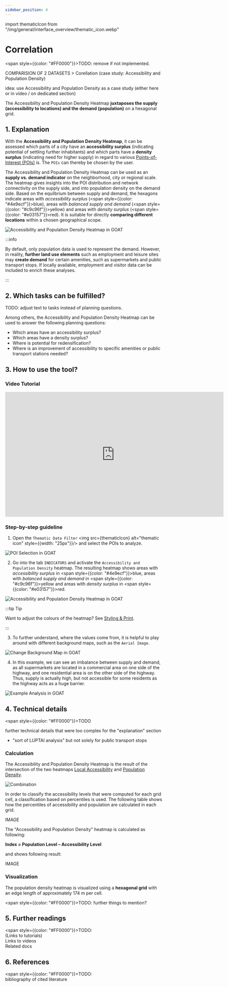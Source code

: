 ```yaml
---
sidebar_position: 4
---
```


import thematicIcon from "/img/general/interface_overview/thematic_icon.webp"

# Correlation

<span style={{color: "#FF0000"}}>TODO: remove if not implemented.</span>

COMPARISION OF 2 DATASETS > Corellation (case study: Accessibility and Population Density)

idea: use Accessibility and Population Density as a case study (either here or in video / on dedicated section)

The Accessibility and Population Density Heatmap **juxtaposes the supply (accessibility to locations) and the demand (population)** on a hexagonal grid. 

## 1. Explanation

With the **Accessibility and Population Density Heatmap**, it can be assessed which parts of a city have an **accessibility surplus** (indicating potential of settling further inhabitants) and which parts have a **density surplus** (indicating need for higher supply) in regard to various [Points-of-Interest (POIs)](../../general/glossary#point-of-interest-poi "What is a Point-of-Interest?") is. The ``POIs`` can thereby be chosen by the user.

The Accessibility and Population Density Heatmap can be used as an **supply vs. demand indicator** on the neighborhood, city or regional scale. The heatmap gives insights into the POI distribution and network connectivity on the supply side, and into population density on the demand side. Based on the equilbrium between supply and demand, the hexagons indicate areas with <i>accessibility surplus</i> (<span style={{color: "#4e9ecf"}}>blue</span>), areas with <i>balanced supply and demand</i>  (<span style={{color: "#c9c96f"}}>yellow</span>) and areas with <i>density surplus</i> (<span style={{color: "#e03157"}}>red</span>). It is suitable for directly **comparing different locations** within a chosen geographical scope. 

![Accessibility and Population Density Heatmap in GOAT](/img/indicators/heatmaps/comparison_accessibility_population/original_files/heatmap_en.png "Accessibility and Population Density Heatmap in GOAT")

:::info

By default, only population data is used to represent the demand. However, in reality, **further land use elements** such as employment and leisure sites may **create demand** for certain amenities, such as supermarkets and public transport stops. If locally available, employment and visitor data can be included to enrich these analyses.

:::

## 2. Which tasks can be fulfilled? 

TODO: adjust text to tasks instead of planning questions.

Among others, the Accessibility and Population Density Heatmap can be used to answer the following planning questions:
- Which areas have an accessibility surplus?
- Which areas have a density surplus?
- Where is potential for redensification?
- Where is an improvement of accessibility to specific amenities or public transport stations needed?

## 3. How to use the tool?

### Video Tutorial
<iframe class="embed-responsive-item" src="https://player.vimeo.com/video/754241640" frameborder="0" webkitallowfullscreen mozallowfullscreen allowfullscreen data-uk-responsive width="700" height="400"></iframe>

### Step-by-step guideline

1. Open the ``Thematic Data Filter`` <img src={thematicIcon} alt="thematic icon" style={{width: "25px"}}/> and select the POIs to analyze. 

![POI Selection in GOAT](/img/indicators/heatmaps/comparison_accessibility_population/original_files/pois_en.png "POI Selection in GOAT")

2. Go into the tab ``INDICATORS`` and activate the ``Accessibility and Population Density`` heatmap. The resulting heatmap shows areas with <i>accessibility surplus</i> in <span style={{color: "#4e9ecf"}}>blue</span>, areas with <i>balanced supply and demand</i> in <span style={{color: "#c9c96f"}}>yellow</span> and areas with <i>density surplus</i> in <span style={{color: "#e03157"}}>red</span>.

![Accessibility and Population Density Heatmap in GOAT](/img/indicators/heatmaps/comparison_accessibility_population/original_files/menu_en.png "Accessibility and Population Density Heatmap in GOAT")

:::tip Tip

Want to adjust the colours of the heatmap? See [Styling & Print](../../styling_and_print/).

:::

3. To further understand, where the values come from, it is helpful to play around with different background maps, such as the ``Aerial Image``. 

![Change Background Map in GOAT](/img/indicators/heatmaps/comparison_accessibility_population/original_files/background_en.png "Change Background Map in GOAT")

4. In this example, we can see an imbalance between supply and demand, as all supermarkets are located in a commercial area on one side of the highway, and one residential area is on the other side of the highway. Thus, supply is actually high, but not accessible for some residents as the highway acts as a huge barrier.

![Example Analysis in GOAT](/img/indicators/heatmaps/comparison_accessibility_population/original_files/example_en.png "Example Analysis in GOAT")

## 4. Technical details

<span style={{color: "#FF0000"}}>TODO</span> 

further technical details that were too complex for the "explanation" section

- "sort of LUPTAI analysis" but not solely for public transport stops

### Calculation

The Accessibility and Population Density Heatmap is the result of the intersection of the two heatmaps [Local Accessibility](local_accessibility/) and [Population Density](population/). 

![Combination](/img/indicators/heatmaps/comparison_accessibility_population/combination.webp)

In order to classify the accessibility levels that were computed for each grid cell, a classification based on percentiles is used. The following table shows how the percentiles of accessibility and population are calculated in each grid.

IMAGE

The "Accessibility and Population Density" heatmap is calculated as following:

<b> Index = Population Level – Accessibility Level </b>

and shows following result:

IMAGE

### Visualization

The population density heatmap is visualized using a **hexagonal grid** with an edge length of approximately 174 m per cell. 

<span style={{color: "#FF0000"}}>TODO:</span>  further things to mention?

## 5. Further readings

<span style={{color: "#FF0000"}}>TODO:</span>  
(Links to tutorials)  
Links to videos  
Related docs  

## 6. References

<span style={{color: "#FF0000"}}>TODO:</span>  
bibliography of cited literature